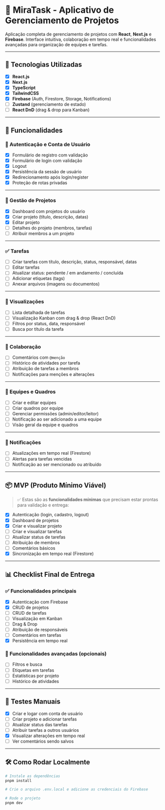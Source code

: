 # 🚀 MiraTask - Aplicativo de Gerenciamento de Projetos

Aplicação completa de gerenciamento de projetos com **React**, **Next.js** e **Firebase**. Interface intuitiva, colaboração em tempo real e funcionalidades avançadas para organização de equipes e tarefas.

---

## 🧰 Tecnologias Utilizadas

- [x] **React.js**
- [x] **Next.js**
- [x] **TypeScript**
- [x] **TailwindCSS**
- [x] **Firebase** (Auth, Firestore, Storage, Notifications)
- [ ] **Zustand** (gerenciamento de estado)
- [ ] **React DnD** (drag & drop para Kanban)

---

## 🎯 Funcionalidades

### 🔐 Autenticação e Conta de Usuário

- [x] Formulário de registro com validação
- [x] Formulário de login com validação
- [x] Logout
- [x] Persistência da sessão de usuário
- [x] Redirecionamento após login/register
- [x] Proteção de rotas privadas

---

### 📁 Gestão de Projetos

- [x] Dashboard com projetos do usuário
- [x] Criar projeto (título, descrição, datas)
- [x] Editar projeto
- [ ] Detalhes do projeto (membros, tarefas)
- [ ] Atribuir membros a um projeto

---

### ✅ Tarefas

- [ ] Criar tarefas com título, descrição, status, responsável, datas
- [ ] Editar tarefas
- [ ] Atualizar status: pendente / em andamento / concluída
- [ ] Adicionar etiquetas (tags)
- [ ] Anexar arquivos (imagens ou documentos)

---

### 🧾 Visualizações

- [ ] Lista detalhada de tarefas
- [ ] Visualização Kanban com drag & drop (React DnD)
- [ ] Filtros por status, data, responsável
- [ ] Busca por título da tarefa

---

### 👥 Colaboração

- [ ] Comentários com `@menção`
- [ ] Histórico de atividades por tarefa
- [ ] Atribuição de tarefas a membros
- [ ] Notificações para menções e alterações

---

### 🧩 Equipes e Quadros

- [ ] Criar e editar equipes
- [ ] Criar quadros por equipe
- [ ] Gerenciar permissões (admin/editor/leitor)
- [ ] Notificação ao ser adicionado a uma equipe
- [ ] Visão geral da equipe e quadros

---

### 🔔 Notificações

- [ ] Atualizações em tempo real (Firestore)
- [ ] Alertas para tarefas vencidas
- [ ] Notificação ao ser mencionado ou atribuído

---

## 📦 MVP (Produto Mínimo Viável)

> ✅ Estas são as **funcionalidades mínimas** que precisam estar prontas para validação e entrega:

- [x] Autenticação (login, cadastro, logout)
- [x] Dashboard de projetos
- [x] Criar e visualizar projeto
- [ ] Criar e visualizar tarefas
- [ ] Atualizar status de tarefas
- [ ] Atribuição de membros
- [ ] Comentários básicos
- [x] Sincronização em tempo real (Firestore)

---

## 📊 Checklist Final de Entrega

### ✅ Funcionalidades principais

- [x] Autenticação com Firebase
- [x] CRUD de projetos
- [ ] CRUD de tarefas
- [ ] Visualização em Kanban
- [ ] Drag & Drop
- [ ] Atribuição de responsáveis
- [ ] Comentários em tarefas
- [x] Persistência em tempo real

### 🧪 Funcionalidades avançadas (opcionais)

- [ ] Filtros e busca
- [ ] Etiquetas em tarefas
- [ ] Estatísticas por projeto
- [ ] Histórico de atividades

---

## 🧪 Testes Manuais

- [x] Criar e logar com conta de usuário
- [ ] Criar projeto e adicionar tarefas
- [ ] Atualizar status das tarefas
- [ ] Atribuir tarefas a outros usuários
- [x] Visualizar alterações em tempo real
- [ ] Ver comentários sendo salvos

---

## 🛠️ Como Rodar Localmente

```bash
# Instale as dependências
pnpm install

# Crie o arquivo .env.local e adicione as credenciais do Firebase

# Rode o projeto
pnpm dev
